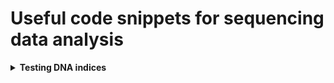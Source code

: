# Useful code snippets for sequencing data analysis   

<details><summary><b>Testing DNA indices</b></summary>

```R
library(DNABarcodes)
library(magrittr)
library(rstudioapi)
setwd(dirname(getActiveDocumentContext()$path))

# Provide a set of barcodes (from a file or manually)
table <- read.table(file = "barcodes.txt", header = TRUE, sep = "\t", stringsAsFactors = FALSE, fill = TRUE)

# select a subset to test
barcodes <- table[["Riboseq"]]

# Hamming distance and error tolerance
analyse.barcodes(barcodes)
```

</details>
